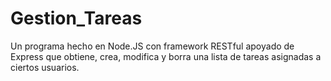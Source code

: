 # Gestion_Tareas
Un programa hecho en Node.JS con framework RESTful apoyado de Express que obtiene, crea, modifica y borra una lista de tareas asignadas a ciertos usuarios.
